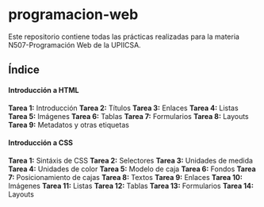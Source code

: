 # programacion-web
Este repositorio contiene todas las prácticas realizadas para la materia N507-Programación Web de la UPIICSA.

## Índice
#### Introducción a HTML
**Tarea 1:** Introducción
**Tarea 2:** Títulos
**Tarea 3:** Enlaces
**Tarea 4:** Listas
**Tarea 5:** Imágenes
**Tarea 6:** Tablas
**Tarea 7:** Formularios
**Tarea 8:** Layouts
**Tarea 9:** Metadatos y otras etiquetas
#### Introducción a CSS
**Tarea 1:** Sintáxis de CSS
**Tarea 2:** Selectores
**Tarea 3:** Unidades de medida
**Tarea 4:** Unidades de color
**Tarea 5:** Modelo de caja
**Tarea 6:** Fondos
**Tarea 7:** Posicionamiento de cajas
**Tarea 8:** Textos
**Tarea 9:** Enlaces
**Tarea 10:** Imágenes
**Tarea 11:** Listas
**Tarea 12:** Tablas
**Tarea 13:** Formularios
**Tarea 14:** Layouts